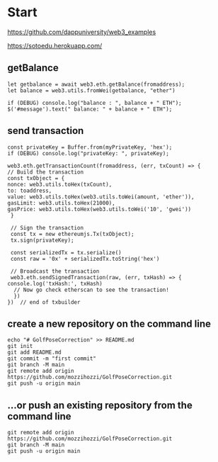 
# Start   

https://github.com/dappuniversity/web3_examples

https://sotoedu.herokuapp.com/


##  getBalance 
    let getbalance = await web3.eth.getBalance(fromaddress);
    let balance = web3.utils.fromWei(getbalance, "ether")

    if (DEBUG) console.log("balance : ", balance + " ETH");
    $('#message').text(" balance: " + balance + " ETH");

## send transaction

    const privateKey = Buffer.from(myPrivateKey, 'hex');
    if (DEBUG) console.log("privateKey: ", privateKey);

    web3.eth.getTransactionCount(fromaddress, (err, txCount) => {
    // Build the transaction
    const txObject = {
	nonce: web3.utils.toHex(txCount),
	to: toaddress,
	value: web3.utils.toHex(web3.utils.toWei(amount, 'ether')),
	gasLimit: web3.utils.toHex(21000),
	gasPrice: web3.utils.toHex(web3.utils.toWei('10', 'gwei'))
     }

     // Sign the transaction
     const tx = new ethereumjs.Tx(txObject);
     tx.sign(privateKey);

     const serializedTx = tx.serialize()
     const raw = '0x' + serializedTx.toString('hex')

     // Broadcast the transaction
     web3.eth.sendSignedTransaction(raw, (err, txHash) => {
	console.log('txHash:', txHash)
	  // Now go check etherscan to see the transaction!
	  })
    })  // end of txbuilder


## create a new repository on the command line

	echo "# GolfPoseCorrection" >> README.md
	git init
	git add README.md
	git commit -m "first commit"
	git branch -M main
	git remote add origin https://github.com/mozzihozzi/GolfPoseCorrection.git
	git push -u origin main


## …or push an existing repository from the command line

	git remote add origin https://github.com/mozzihozzi/GolfPoseCorrection.git
	git branch -M main
	git push -u origin main



